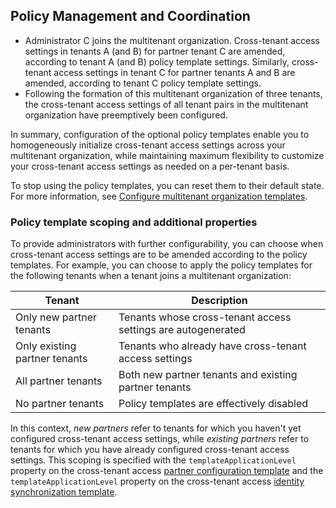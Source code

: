 ## Policy Management and Coordination

- Administrator C joins the multitenant organization. Cross-tenant access settings in tenants A (and B) for partner tenant C are amended, according to tenant A (and B) policy template settings. Similarly, cross-tenant access settings in tenant C for partner tenants A and B are amended, according to tenant C policy template settings.
- Following the formation of this multitenant organization of three tenants, the cross-tenant access settings of all tenant pairs in the multitenant organization have preemptively been configured.

In summary, configuration of the optional policy templates enable you to homogeneously initialize cross-tenant access settings across your multitenant organization, while maintaining maximum flexibility to customize your cross-tenant access settings as needed on a per-tenant basis.

To stop using the policy templates, you can reset them to their default state. For more information, see [Configure multitenant organization templates](#).

### Policy template scoping and additional properties

To provide administrators with further configurability, you can choose when cross-tenant access settings are to be amended according to the policy templates. For example, you can choose to apply the policy templates for the following tenants when a tenant joins a multitenant organization:

| Tenant                  | Description                                                        |
|-------------------------|--------------------------------------------------------------------|
| Only new partner tenants| Tenants whose cross-tenant access settings are autogenerated       |
| Only existing partner tenants | Tenants who already have cross-tenant access settings         |
| All partner tenants     | Both new partner tenants and existing partner tenants              |
| No partner tenants      | Policy templates are effectively disabled                          |

In this context, _new partners_ refer to tenants for which you haven't yet configured cross-tenant access settings, while _existing partners_ refer to tenants for which you have already configured cross-tenant access settings. This scoping is specified with the `templateApplicationLevel` property on the cross-tenant access [partner configuration template](#) and the `templateApplicationLevel` property on the cross-tenant access [identity synchronization template](#).